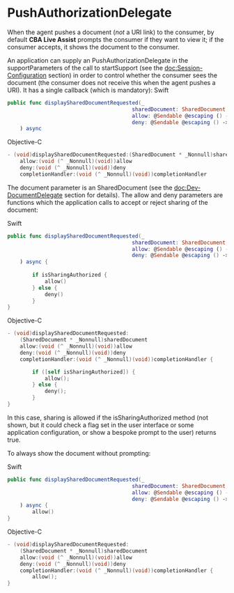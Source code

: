 # PushAuthorizationDelegate

When the agent pushes a document (*not* a URI link) to the consumer, by default **CBA Live Assist** prompts the consumer if they want to view it; if the consumer accepts, it shows the document to the consumer.

An application can supply an PushAuthorizationDelegate in the supportParameters of the call to startSupport (see the <doc:Session-Configuration> section) in order to control whether the consumer sees the document (the consumer does not receive this when the agent pushes a URI). It has a single callback (which is mandatory):
Swift
```swift
public func displaySharedDocumentRequested(_
                                        sharedDocument: SharedDocument,
                                        allow: @Sendable @escaping () -> Void,
                                        deny: @Sendable @escaping () -> Void
    ) async
```

Objective-C
```objective-c
- (void)displaySharedDocumentRequested:(SharedDocument * _Nonnull)sharedDocument 
    allow:(void (^ _Nonnull)(void))allow 
    deny:(void (^ _Nonnull)(void))deny 
    completionHandler:(void (^ _Nonnull)(void))completionHandler
```

The document parameter is an SharedDocument (see the <doc:Dev-DocumentDelegate> section for details). The allow and deny parameters are functions which the application calls to accept or reject sharing of the document:

Swift
```swift
public func displaySharedDocumentRequested(_
                                        sharedDocument: SharedDocument,
                                        allow: @Sendable @escaping () -> Void,
                                        deny: @Sendable @escaping () -> Void
    ) async {
    
        if isSharingAuthorized {
            allow()
        } else {
            deny()
        }
}
```

Objective-C
```objective-c
- (void)displaySharedDocumentRequested:
    (SharedDocument * _Nonnull)sharedDocument 
    allow:(void (^ _Nonnull)(void))allow 
    deny:(void (^ _Nonnull)(void))deny 
    completionHandler:(void (^ _Nonnull)(void))completionHandler {

        if ([self isSharingAuthorized]) {
            allow();
        } else {
            deny();
        }
}
```

In this case, sharing is allowed if the isSharingAuthorized method (not shown, but it could check a flag set in the user interface or some application configuration, or show a bespoke prompt to the user) returns true.

To always show the document without prompting:

Swift
```swift
public func displaySharedDocumentRequested(_
                                        sharedDocument: SharedDocument,
                                        allow: @Sendable @escaping () -> Void,
                                        deny: @Sendable @escaping () -> Void
    ) async {
        allow()
}
```

Objective-C
```objective-c
- (void)displaySharedDocumentRequested:
    (SharedDocument * _Nonnull)sharedDocument 
    allow:(void (^ _Nonnull)(void))allow 
    deny:(void (^ _Nonnull)(void))deny 
    completionHandler:(void (^ _Nonnull)(void))completionHandler {
        allow();
}
```
